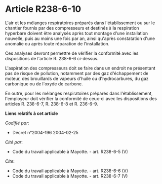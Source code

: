 # Article R238-6-10

L'air et les mélanges respiratoires préparés dans l'établissement ou sur le chantier fournis par des compresseurs et destinés
à la respiration hyperbare doivent être analysés après tout montage d'une installation nouvelle, puis au moins une fois par
an, ainsi qu'après constatation d'une anomalie ou après toute réparation de l'installation. 

Ces analyses devront permettre de vérifier la conformité avec les dispositions de l'article R. 238-6-6 ci-dessus. 

L'aspiration des compresseurs doit se faire dans un endroit ne présentant pas de risque de pollution, notamment par des gaz
d'échappement de moteur, des brouillards de vapeurs d'huile ou d'hydrocarbures, du gaz carbonique ou de l'oxyde de carbone. 

En outre, pour les mélanges respiratoires préparés dans l'établissement, l'employeur doit vérifier la conformité de ceux-ci
avec les dispositions des articles R. 238-6-7, R. 238-6-8 et R. 236-6-9.

**Liens relatifs à cet article**

_Codifié par_:

  - Décret n°2004-196 2004-02-25

_Cité par_:

  - Code du travail applicable à Mayotte. - art. R238-6-5 (V)

_Cite_:

  - Code du travail applicable à Mayotte. - art. R238-6-6 (V)
  - Code du travail applicable à Mayotte. - art. R238-6-7 (V)
